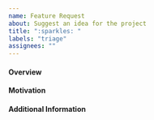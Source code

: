 ```yaml
---
name: Feature Request
about: Suggest an idea for the project
title: ":sparkles: "
labels: "triage"
assignees: ""
---
```


#### Overview
<!-- Briefly describe the feature/change you are proposing -->

#### Motivation
<!-- explain why would this feature/change be helpful -->

#### Additional Information
<!-- optionally include additional information, like references to existing issues or ideas on how the feature/change could be implemented -->